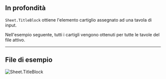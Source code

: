 ## In profondità
`Sheet.TitleBlock` ottiene l'elemento cartiglio assegnato ad una tavola di input.

Nell'esempio seguente, tutti i cartigli vengono ottenuti per tutte le tavole del file attivo.
___
## File di esempio

![Sheet.TitleBlock](./Revit.Elements.Views.Sheet.TitleBlock_img.jpg)
